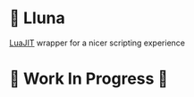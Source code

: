 # 🌚 Lluna

[LuaJIT](https://luajit.org/) wrapper for a nicer scripting experience

# 🚧 Work In Progress 🚧
